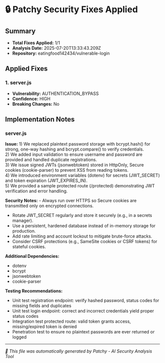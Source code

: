 # 🔒 Patchy Security Fixes Applied

## Summary
- **Total Fixes Applied:** 1/1
- **Analysis Date:** 2025-07-20T13:33:43.209Z
- **Repository:** eatingfood142434/vulnerable-login

## Applied Fixes

### 1. server.js
- **Vulnerability:** AUTHENTICATION_BYPASS
- **Confidence:** HIGH
- **Breaking Changes:** No


## Implementation Notes

### server.js
**Issue:** 1) We replaced plaintext password storage with bcrypt.hash() for strong, one-way hashing and bcrypt.compare() to verify credentials.  
2) We added input validation to ensure username and password are provided and handled duplicate registrations.  
3) We issue signed JWTs (jsonwebtoken) stored in HttpOnly, Secure cookies (cookie-parser) to prevent XSS from reading tokens.  
4) We introduced environment variables (dotenv) for secrets (JWT_SECRET) and token expiration (JWT_EXPIRES_IN).  
5) We provided a sample protected route (/protected) demonstrating JWT verification and error handling.

**Security Notes:** - Always run over HTTPS so Secure cookies are transmitted only on encrypted connections.  
- Rotate JWT_SECRET regularly and store it securely (e.g., in a secrets manager).  
- Use a persistent, hardened database instead of in-memory storage for production.  
- Add rate limiting and account lockout to mitigate brute-force attacks.  
- Consider CSRF protections (e.g., SameSite cookies or CSRF tokens) for stateful cookies.

**Additional Dependencies:**
- dotenv
- bcrypt
- jsonwebtoken
- cookie-parser

**Testing Recommendations:**
- Unit test registration endpoint: verify hashed password, status codes for missing fields and duplicates
- Unit test login endpoint: correct and incorrect credentials yield proper status codes
- Integration test protected route: valid token grants access, missing/expired token is denied
- Penetration test to ensure no plaintext passwords are ever returned or logged

---


*🤖 This file was automatically generated by Patchy - AI Security Analysis Tool*
